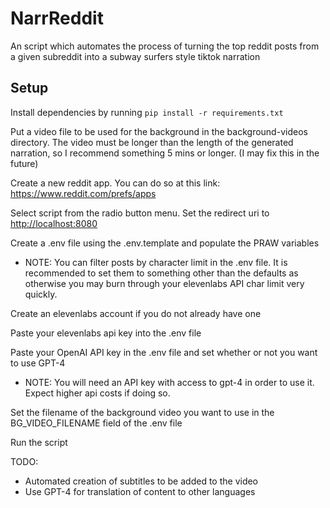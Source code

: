 # NarrReddit

An script which automates the process of turning the top reddit posts from a given subreddit into a subway surfers style tiktok narration

## Setup

Install dependencies by running `pip install -r requirements.txt`

Put a video file to be used for the background in the background-videos directory. The video must be longer than the length of the generated narration, so I recommend something 5 mins or longer. (I may fix this in the future)

Create a new reddit app. You can do so at this link: <https://www.reddit.com/prefs/apps>

Select script from the radio button menu. Set the redirect uri to <http://localhost:8080>

Create a .env file using the .env.template and populate the PRAW variables

-   NOTE: You can filter posts by character limit in the .env file. It is recommended to set them to something other than the defaults as otherwise you may burn through your elevenlabs API char limit very quickly.

Create an elevenlabs account if you do not already have one

Paste your elevenlabs api key into the .env file

Paste your OpenAI API key in the .env file and set whether or not you want to use GPT-4

-   NOTE: You will need an API key with access to gpt-4 in order to use it. Expect higher api costs if doing so.

Set the filename of the background video you want to use in the BG_VIDEO_FILENAME field of the .env file

Run the script

TODO:

-   Automated creation of subtitles to be added to the video
-   Use GPT-4 for translation of content to other languages

